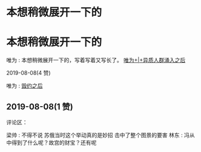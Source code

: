 # 本想稍微展开一下的

# 本想稍微展开一下的

唯为 : 本想稍微展开一下的，写着写着又写长了。 [唯为](https://mp.weixin.qq.com/s/5nUfv58k71SceqoBxFCcCw)[+|+](https://mp.weixin.qq.com/s/5nUfv58k71SceqoBxFCcCw)[异质人群涌入之后](https://mp.weixin.qq.com/s/5nUfv58k71SceqoBxFCcCw)

2019-08-08(4 赞)

唯为 : [毁约之后](https://mp.weixin.qq.com/s/S1vWV-BoTPrMb_uGNfXghw)

## 2019-08-08(1 赞)

评论区：

梁帅 : 不得不说 苏俄当时这个举动真的是妙招 击中了整个图景的要害 林东 : 冯从中得到了什么呢？故宫的财宝？还有呢